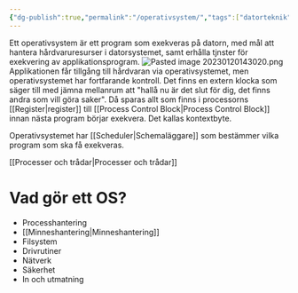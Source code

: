 ```yaml
---
{"dg-publish":true,"permalink":"/operativsystem/","tags":["datorteknik"]}
---
```


Ett operativsystem är ett program som exekveras på datorn, med mål att hantera hårdvaruresurser i datorsystemet, samt erhålla tjnster för exekvering av applikationsprogram.
![Pasted image 20230120143020.png](/img/user/images/Pasted%20image%2020230120143020.png)
Applikationen får tillgång till hårdvaran via operativsystemet, men operativsystemet har fortfarande kontroll. Det finns en extern klocka som säger till med jämna mellanrum att "hallå nu är det slut för dig, det finns andra som vill göra saker". Då sparas allt som finns i processorns [[Register\|register]] till [[Process Control Block\|Process Control Block]] innan nästa program börjar exekvera. Det kallas kontextbyte.

Operativsystemet har [[Scheduler\|Schemaläggare]] som bestämmer vilka program som ska få exekveras.

[[Processer och trådar\|Processer och trådar]]

# Vad gör ett OS?
* Processhantering
* [[Minneshantering\|Minneshantering]]
* Filsystem
* Drivrutiner
* Nätverk
* Säkerhet
* In och utmatning
